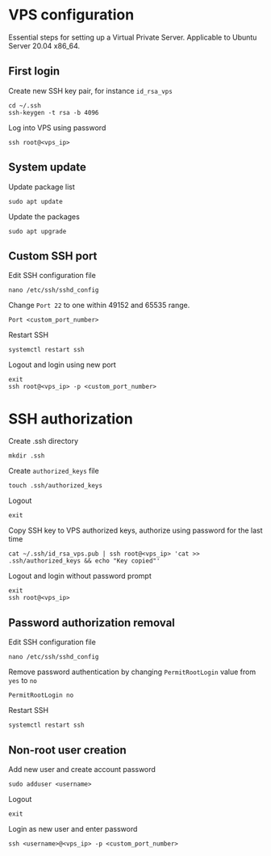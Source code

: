 # VPS configuration
Essential steps for setting up a Virtual Private Server.
Applicable to Ubuntu Server 20.04 x86_64.
## First login
Create new SSH key pair, for instance `id_rsa_vps`
```
cd ~/.ssh
ssh-keygen -t rsa -b 4096
```
Log into VPS using password
```
ssh root@<vps_ip>
```
## System update
Update package list
```
sudo apt update
```
Update the packages
```
sudo apt upgrade
```
## Custom SSH port
Edit SSH configuration file
```
nano /etc/ssh/sshd_config
```
Change `Port 22` to one within 49152 and 65535 range.
```
Port <custom_port_number>
```
Restart SSH
```
systemctl restart ssh
```
Logout and login using new port
```
exit
ssh root@<vps_ip> -p <custom_port_number>
```
# SSH authorization 
Create .ssh directory
```
mkdir .ssh
```
Create `authorized_keys` file
```
touch .ssh/authorized_keys
```
Logout
```
exit
```
Copy SSH key to VPS authorized keys, authorize using password for the last time
```
cat ~/.ssh/id_rsa_vps.pub | ssh root@<vps_ip> 'cat >> .ssh/authorized_keys && echo "Key copied"'
```
Logout and login without password prompt
```
exit
ssh root@<vps_ip>
```
## Password authorization removal
Edit SSH configuration file
```
nano /etc/ssh/sshd_config
```
Remove password authentication by changing `PermitRootLogin` value from `yes` to `no`
```
PermitRootLogin no
```
Restart SSH
```
systemctl restart ssh
```
## Non-root user creation
Add new user and create account password
```
sudo adduser <username>
```
Logout
```
exit
```
Login as new user and enter password
```
ssh <username>@<vps_ip> -p <custom_port_number>
```